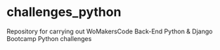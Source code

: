 # challenges_python
Repository for carrying out WoMakersCode Back-End Python &amp; Django Bootcamp Python challenges
